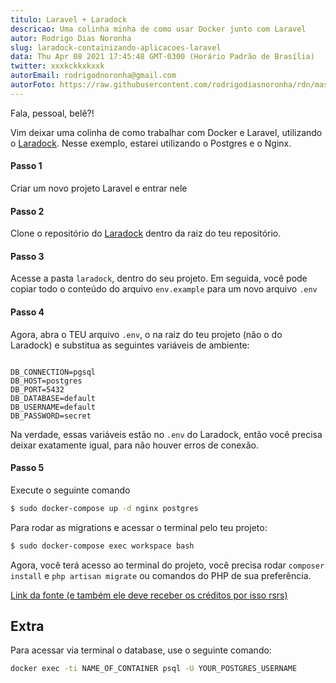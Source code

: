 ```yaml
---
titulo: Laravel + Laradock
descricao: Uma colinha minha de como usar Docker junto com Laravel
autor: Rodrigo Dias Noronha
slug: laradock-containizando-aplicacoes-laravel
data: Thu Apr 08 2021 17:45:48 GMT-0300 (Horário Padrão de Brasília)
twitter: xxxkckkxkxxk
autorEmail: rodrigodnoronha@gmail.com
autorFoto: https://raw.githubusercontent.com/rodrigodiasnoronha/rdn/master/public/images/1612554444806.jpeg
---
```


Fala, pessoal, belê?!

Vim deixar uma colinha de como trabalhar com Docker e Laravel, utilizando o [Laradock](https://laradock.io/). Nesse exemplo, estarei utilizando o Postgres e o Nginx.

#### Passo 1

Criar um novo projeto Laravel e entrar nele

#### Passo 2

Clone o repositório do [Laradock](https://github.com/laradock/laradock) dentro da raiz do teu repositório.

#### Passo 3

Acesse a pasta `laradock`, dentro do seu projeto. Em seguida, você pode copiar todo o conteúdo do arquivo `env.example` para um novo arquivo `.env`

#### Passo 4

Agora, abra o TEU arquivo `.env`, o na raiz do teu projeto (não o do Laradock) e substitua as seguintes variáveis de ambiente:
```env
  
DB_CONNECTION=pgsql
DB_HOST=postgres
DB_PORT=5432
DB_DATABASE=default
DB_USERNAME=default
DB_PASSWORD=secret
```

Na verdade, essas variáveis estão no `.env` do Laradock, então você precisa deixar exatamente igual, para não houver erros de conexão.

#### Passo 5

Execute o seguinte comando
```bash
$ sudo docker-compose up -d nginx postgres
```

Para rodar as migrations e acessar o terminal pelo teu projeto:
```bash
$ sudo docker-compose exec workspace bash
```

Agora, você terá acesso ao terminal do projeto, você precisa rodar `composer install` e `php artisan migrate` ou comandos do PHP de sua preferência.



[Link da fonte (e também ele deve receber os créditos por isso rsrs)](https://medium.com/@arikardnoir/dockerize-sua-aplica%C3%A7%C3%A3o-laravel-postgres-usando-o-laradock-f228cc426638)

## Extra

 Para acessar via terminal o database, use o seguinte comando: 
 ```bash 
 docker exec -ti NAME_OF_CONTAINER psql -U YOUR_POSTGRES_USERNAME
```
